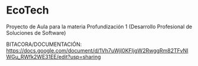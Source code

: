 # EcoTech
Proyecto de Aula para la materia Profundización 1 (Desarrollo Profesional de Soluciones de Software)

BITACORA/DOCUMENTACIÓN: https://docs.google.com/document/d/1Vh7uWjI0KFIjgW2RwggRm82TFvNIWGu_RWfk2WE31EE/edit?usp=sharing
